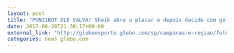```yaml
---
layout: post
title: "PON21BOT ELE SALVA! Sheik abre o placar e depois decide com golaço no fim para reabilitar a Ponte no Brasileirão"
date: 2017-08-20T21:30:17+00:00
external_link: "http://globoesporte.globo.com/sp/campinas-e-regiao/futebol/brasileirao-serie-a/jogo/20-08-2017/ponte-preta-botafogo/"
categories: news globo.com
---
```

